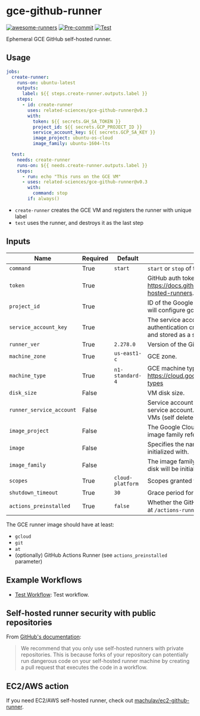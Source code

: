 # gce-github-runner
[![awesome-runners](https://img.shields.io/badge/listed%20on-awesome--runners-blue.svg)](https://github.com/jonico/awesome-runners)
[![Pre-commit](https://github.com/related-sciences/gce-github-runner/actions/workflows/pre_commit.yml/badge.svg?branch=main)](https://github.com/related-sciences/gce-github-runner/actions/workflows/pre_commit.yml)
[![Test](https://github.com/related-sciences/gce-github-runner/actions/workflows/test.yml/badge.svg?branch=main)](https://github.com/related-sciences/gce-github-runner/actions/workflows/test.yml)

Ephemeral GCE GitHub self-hosted runner.

## Usage

```yaml
jobs:
  create-runner:
    runs-on: ubuntu-latest
    outputs:
      label: ${{ steps.create-runner.outputs.label }}
    steps:
      - id: create-runner
        uses: related-sciences/gce-github-runner@v0.3
        with:
          token: ${{ secrets.GH_SA_TOKEN }}
          project_id: ${{ secrets.GCP_PROJECT_ID }}
          service_account_key: ${{ secrets.GCP_SA_KEY }}
          image_project: ubuntu-os-cloud
          image_family: ubuntu-1604-lts

  test:
    needs: create-runner
    runs-on: ${{ needs.create-runner.outputs.label }}
    steps:
      - run: echo "This runs on the GCE VM"
      - uses: related-sciences/gce-github-runner@v0.3
        with:
          command: stop
        if: always()
```

 * `create-runner` creates the GCE VM and registers the runner with unique label
 * `test` uses the runner, and destroys it as the last step

## Inputs

| Name | Required | Default | Description |
| ---- | -------- | ------- | ----------- |
| `command` | True | `start` | `start` or `stop` of the runner. |
| `token` | True |  | GitHub auth token, needs `repo`/`public_repo` scope: https://docs.github.com/en/rest/reference/actions#self-hosted-runners. |
| `project_id` | True |  | ID of the Google Cloud Platform project. If provided, this will configure gcloud to use this project ID. |
| `service_account_key` | True |  | The service account key which will be used for authentication credentials. This key should be created and stored as a secret. Should be JSON key. |
| `runner_ver` | True | `2.278.0` | Version of the GitHub Runner. |
| `machine_zone` | True | `us-east1-c` | GCE zone. |
| `machine_type` | True | `n1-standard-4` | GCE machine type: https://cloud.google.com/compute/docs/machine-types |
| `disk_size` | False |  | VM disk size. |
| `runner_service_account` | False |  | Service account of the VM, defaults to default compute service account. Should have the permission to delete VMs (self delete). |
| `image_project` | False |  | The Google Cloud project against which all image and image family references will be resolved. |
| `image` | False |  | Specifies the name of the image that the disk will be initialized with. |
| `image_family` | False |  | The image family for the operating system that the boot disk will be initialized with. |
| `scopes` | True | `cloud-platform` | Scopes granted to the VM. |
| `shutdown_timeout` | True | `30` | Grace period for the `stop` command, in seconds. |
| `actions_preinstalled` | True | `false` | Whether the GitHub actions have already been installed at `/actions-runner`. |

The GCE runner image should have at least:
 * `gcloud`
 * `git`
 * `at`
 * (optionally) GitHub Actions Runner (see `actions_preinstalled` parameter)

## Example Workflows

* [Test Workflow](./.github/workflows/test.yml): Test workflow.

## Self-hosted runner security with public repositories

From [GitHub's documentation](https://docs.github.com/en/actions/hosting-your-own-runners/about-self-hosted-runners#self-hosted-runner-security-with-public-repositories):

> We recommend that you only use self-hosted runners with private repositories. This is because forks of your
> repository can potentially run dangerous code on your self-hosted runner machine by creating a pull request that
> executes the code in a workflow.

## EC2/AWS action

If you need EC2/AWS self-hosted runner, check out [machulav/ec2-github-runner](https://github.com/machulav/ec2-github-runner).
